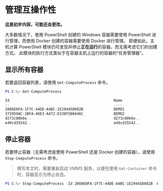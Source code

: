 # 管理互操作性

**这是初步内容，可能还会更改。**

大多数情况下，使用 PowerShell 创建的 Windows 容器需要使用 PowerShell 进行管理，而使用 Docker 创建的容器需要使用 Docker 进行管理。 即便如此，主机计算 PowerShell 模块仍可发现并停止**正在运行**的容器，而无需考虑它们的创建方式。 此模块的执行方式类似于在容器主机上运行的容器的“任务管理器”。

## 显示所有容器

若要返回容器列表，请使用 `Get-ComputeProcess` 命令。

```powershell
PS C:\> Get-ComputeProcess

Id                                                Name                                      Owner       Type
--                                                ----                                      -----       ----
2088E0FA-1F7C-44DE-A4BC-1E29445D082B              DEMO1                                     VMMS   Container
373959AC-1BFA-46E3-A472-D330F5B0446C              DEMO2                                     VMMS   Container
d273c80b6e..                                      d273c80b6e..                              docker Container
e49cd35542..                                      e49cd35542..                              docker Container
```

## 停止容器

若要停止容器（无需考虑是使用 PowerShell 还是 Docker 创建的容器），请使用 `Stop-ComputeProcess` 命令。

> 撰写本文时，需要重新启动 VMMS 服务，以便在使用 `Get-Container` 命令时，容器显示为停止状态。

```powershell
PS C:\> Stop-ComputeProcess -Id 2088E0FA-1F7C-44DE-A4BC-1E29445D082B -Force
```




